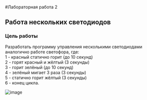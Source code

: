 #Лабораторная работа 2
## Работа нескольких светодиодов

### Цель работы
Разработать программу управления несколькими светодиодами аналогично работе светофора, где:\
1 - красный статично горит (до 10 секунд)\
2 - горят красный и жёлтый (3 секунды)\
3 - горит зелёный (до 10 секунд)\
4 - зелёный мигает 3 раза (3 секунды)\
5 - статично горит жёлтый (3 секунды)\
6 - конец цикла.

![image](https://github.com/belvasevg/Programming-of-microcontrollers-SUAI-/assets/62217397/ac3313e1-0158-4020-988d-3210e2d440c5)

